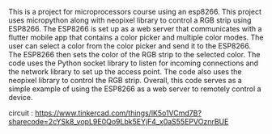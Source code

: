 This is a project for microprocessors course using an esp8266.
This project uses micropython along with neopixel library to control a RGB strip using ESP8266. The ESP8266 is set up as a web server that communicates with a flutter mobile app that contains a color picker and multiple color modes. The user can select a color from the color picker and send it to the ESP8266. The ESP8266 then sets the color of the RGB strip to the selected color. The code uses the Python socket library to listen for incoming connections and the network library to set up the access point. The code also uses the neopixel library to control the RGB strip. Overall, this code serves as a simple example of using the ESP8266 as a web server to remotely control a device.

circuit : <https://www.tinkercad.com/things/lK5o1VCmd7B?sharecode=2cYSk8_vopL9E0Qo9Lbk5EYjF4_x0aS55EPVOznrBUE>